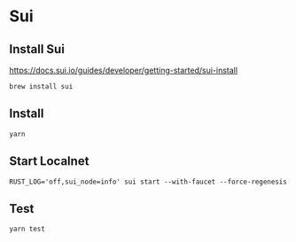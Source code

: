 
# Sui 

## Install Sui
https://docs.sui.io/guides/developer/getting-started/sui-install
```
brew install sui
```

## Install
```
yarn
```

## Start Localnet
```
RUST_LOG='off,sui_node=info' sui start --with-faucet --force-regenesis
```

## Test
```
yarn test
```